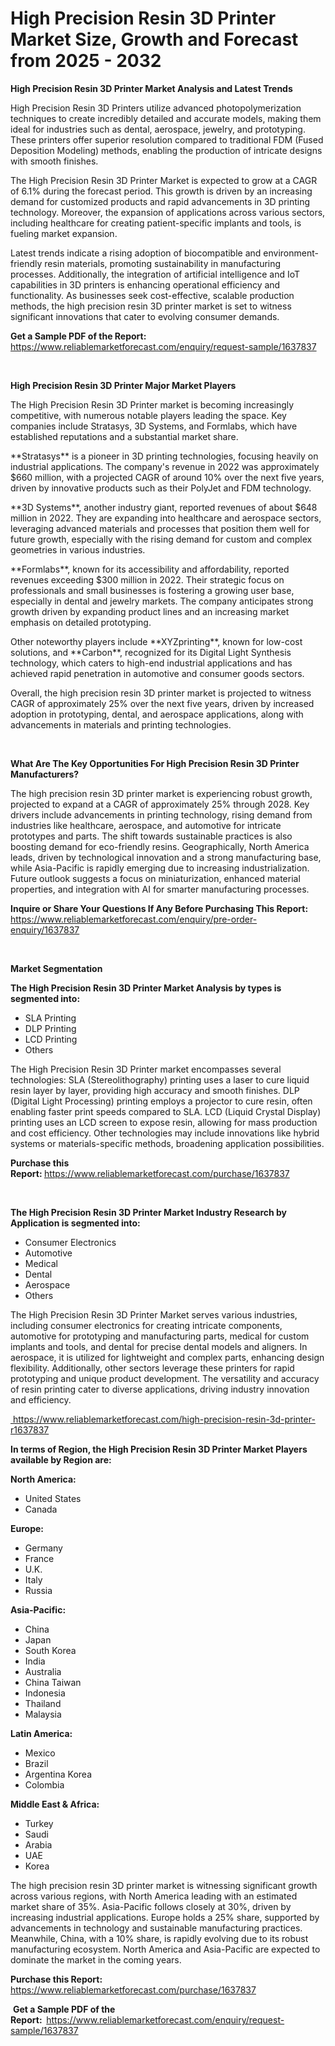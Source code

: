 <p><h1>High Precision Resin 3D Printer Market Size, Growth and Forecast from 2025 - 2032</h1></p><p><strong>High Precision Resin 3D Printer Market Analysis and Latest Trends</strong></p>
<p><p>High Precision Resin 3D Printers utilize advanced photopolymerization techniques to create incredibly detailed and accurate models, making them ideal for industries such as dental, aerospace, jewelry, and prototyping. These printers offer superior resolution compared to traditional FDM (Fused Deposition Modeling) methods, enabling the production of intricate designs with smooth finishes.</p><p>The High Precision Resin 3D Printer Market is expected to grow at a CAGR of 6.1% during the forecast period. This growth is driven by an increasing demand for customized products and rapid advancements in 3D printing technology. Moreover, the expansion of applications across various sectors, including healthcare for creating patient-specific implants and tools, is fueling market expansion.</p><p>Latest trends indicate a rising adoption of biocompatible and environment-friendly resin materials, promoting sustainability in manufacturing processes. Additionally, the integration of artificial intelligence and IoT capabilities in 3D printers is enhancing operational efficiency and functionality. As businesses seek cost-effective, scalable production methods, the high precision resin 3D printer market is set to witness significant innovations that cater to evolving consumer demands.</p></p>
<p><strong>Get a Sample PDF of the Report:&nbsp;</strong> <a href="https://www.reliablemarketforecast.com/enquiry/request-sample/1637837?utm_campaign=2942&utm_medium=2&utm_source=Github&utm_content=ia&utm_term=18042025&utm_id=high-precision-resin-3d-printer">https://www.reliablemarketforecast.com/enquiry/request-sample/1637837</a></p>
<p>&nbsp;</p>
<p><strong>High Precision Resin 3D Printer Major Market Players</strong></p>
<p><p>The High Precision Resin 3D Printer market is becoming increasingly competitive, with numerous notable players leading the space. Key companies include Stratasys, 3D Systems, and Formlabs, which have established reputations and a substantial market share. </p><p>**Stratasys** is a pioneer in 3D printing technologies, focusing heavily on industrial applications. The company's revenue in 2022 was approximately $660 million, with a projected CAGR of around 10% over the next five years, driven by innovative products such as their PolyJet and FDM technology.</p><p>**3D Systems**, another industry giant, reported revenues of about $648 million in 2022. They are expanding into healthcare and aerospace sectors, leveraging advanced materials and processes that position them well for future growth, especially with the rising demand for custom and complex geometries in various industries.</p><p>**Formlabs**, known for its accessibility and affordability, reported revenues exceeding $300 million in 2022. Their strategic focus on professionals and small businesses is fostering a growing user base, especially in dental and jewelry markets. The company anticipates strong growth driven by expanding product lines and an increasing market emphasis on detailed prototyping.</p><p>Other noteworthy players include **XYZprinting**, known for low-cost solutions, and **Carbon**, recognized for its Digital Light Synthesis technology, which caters to high-end industrial applications and has achieved rapid penetration in automotive and consumer goods sectors. </p><p>Overall, the high precision resin 3D printer market is projected to witness CAGR of approximately 25% over the next five years, driven by increased adoption in prototyping, dental, and aerospace applications, along with advancements in materials and printing technologies.</p></p>
<p>&nbsp;</p>
<p><strong>What Are The Key Opportunities For High Precision Resin 3D Printer Manufacturers?</strong></p>
<p><p>The high precision resin 3D printer market is experiencing robust growth, projected to expand at a CAGR of approximately 25% through 2028. Key drivers include advancements in printing technology, rising demand from industries like healthcare, aerospace, and automotive for intricate prototypes and parts. The shift towards sustainable practices is also boosting demand for eco-friendly resins. Geographically, North America leads, driven by technological innovation and a strong manufacturing base, while Asia-Pacific is rapidly emerging due to increasing industrialization. Future outlook suggests a focus on miniaturization, enhanced material properties, and integration with AI for smarter manufacturing processes.</p></p>
<p><strong>Inquire or Share Your Questions If Any Before Purchasing This Report:</strong> <a href="https://www.reliablemarketforecast.com/enquiry/pre-order-enquiry/1637837?utm_campaign=2942&utm_medium=2&utm_source=Github&utm_content=ia&utm_term=18042025&utm_id=high-precision-resin-3d-printer">https://www.reliablemarketforecast.com/enquiry/pre-order-enquiry/1637837</a></p>
<p>&nbsp;</p>
<p><strong>Market Segmentation</strong></p>
<p><strong>The High Precision Resin 3D Printer Market Analysis by types is segmented into:</strong></p>
<p><ul><li>SLA Printing</li><li>DLP Printing</li><li>LCD Printing</li><li>Others</li></ul></p>
<p><p>The High Precision Resin 3D Printer market encompasses several technologies: SLA (Stereolithography) printing uses a laser to cure liquid resin layer by layer, providing high accuracy and smooth finishes. DLP (Digital Light Processing) printing employs a projector to cure resin, often enabling faster print speeds compared to SLA. LCD (Liquid Crystal Display) printing uses an LCD screen to expose resin, allowing for mass production and cost efficiency. Other technologies may include innovations like hybrid systems or materials-specific methods, broadening application possibilities.</p></p>
<p><strong>Purchase this Report:&nbsp;</strong><a href="https://www.reliablemarketforecast.com/purchase/1637837?utm_campaign=2942&utm_medium=2&utm_source=Github&utm_content=ia&utm_term=18042025&utm_id=high-precision-resin-3d-printer">https://www.reliablemarketforecast.com/purchase/1637837</a></p>
<p>&nbsp;</p>
<p><strong>The High Precision Resin 3D Printer Market Industry Research by Application is segmented into:</strong></p>
<p><ul><li>Consumer Electronics</li><li>Automotive</li><li>Medical</li><li>Dental</li><li>Aerospace</li><li>Others</li></ul></p>
<p><p>The High Precision Resin 3D Printer Market serves various industries, including consumer electronics for creating intricate components, automotive for prototyping and manufacturing parts, medical for custom implants and tools, and dental for precise dental models and aligners. In aerospace, it is utilized for lightweight and complex parts, enhancing design flexibility. Additionally, other sectors leverage these printers for rapid prototyping and unique product development. The versatility and accuracy of resin printing cater to diverse applications, driving industry innovation and efficiency.</p></p>
<p><a href="https://www.reliablemarketforecast.com/high-precision-resin-3d-printer-r1637837?utm_campaign=2942&utm_medium=2&utm_source=Github&utm_content=ia&utm_term=18042025&utm_id=high-precision-resin-3d-printer">&nbsp;https://www.reliablemarketforecast.com/high-precision-resin-3d-printer-r1637837</a></p>
<p><strong>In terms of Region, the High Precision Resin 3D Printer Market Players available by Region are:</strong></p>
<p>
    <p> <strong> North America: </strong>
        <ul>
            <li>United States</li>
            <li>Canada</li>
        </ul>
        </p> 
    <p> <strong> Europe: </strong>
        <ul>
            <li>Germany</li>
            <li>France</li>
            <li>U.K.</li>
            <li>Italy</li>
            <li>Russia</li>
        </ul>
        </p> 
    <p> <strong> Asia-Pacific: </strong>
        <ul>
            <li>China</li>
            <li>Japan</li>
            <li>South Korea</li>
            <li>India</li>
            <li>Australia</li>
            <li>China Taiwan</li>
            <li>Indonesia</li>
            <li>Thailand</li>
            <li>Malaysia</li>
        </ul>
        </p> 
    <p> <strong> Latin America: </strong>
        <ul>
            <li>Mexico</li>
            <li>Brazil</li>
            <li>Argentina Korea</li>
            <li>Colombia</li>
        </ul>
        </p> 
    <p> <strong> Middle East & Africa: </strong>
        <ul>
            <li>Turkey</li>
            <li>Saudi</li>
            <li>Arabia</li>
            <li>UAE</li>
            <li>Korea</li>
        </ul>
    </p>
    </p>
<p><p>The high precision resin 3D printer market is witnessing significant growth across various regions, with North America leading with an estimated market share of 35%. Asia-Pacific follows closely at 30%, driven by increasing industrial applications. Europe holds a 25% share, supported by advancements in technology and sustainable manufacturing practices. Meanwhile, China, with a 10% share, is rapidly evolving due to its robust manufacturing ecosystem. North America and Asia-Pacific are expected to dominate the market in the coming years.</p></p>
<p><strong>Purchase this Report: </strong><a href="https://www.reliablemarketforecast.com/purchase/1637837?utm_campaign=2942&utm_medium=2&utm_source=Github&utm_content=ia&utm_term=18042025&utm_id=high-precision-resin-3d-printer">https://www.reliablemarketforecast.com/purchase/1637837</a></p>
<p>&nbsp;<strong>Get a Sample PDF of the Report:&nbsp;&nbsp;</strong><a href="https://www.reliablemarketforecast.com/enquiry/request-sample/1637837?utm_campaign=2942&utm_medium=2&utm_source=Github&utm_content=ia&utm_term=18042025&utm_id=high-precision-resin-3d-printer">https://www.reliablemarketforecast.com/enquiry/request-sample/1637837</a></p>
<p><strong></strong></p>
<p><p></p><p></p><p></p></p>
